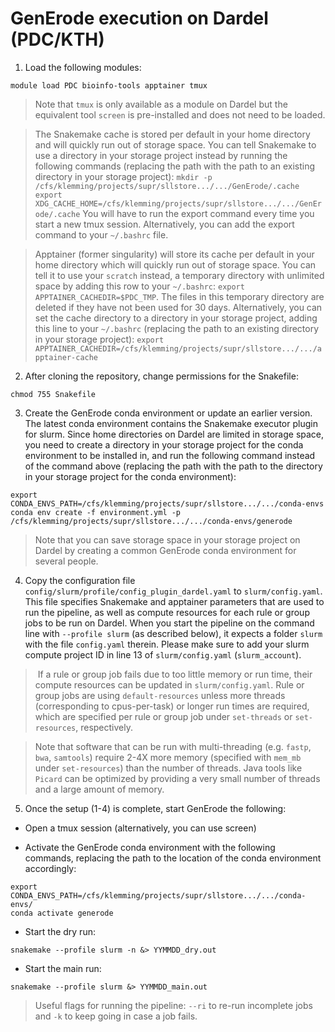 # GenErode execution on Dardel (PDC/KTH)

1) Load the following modules:

```
module load PDC bioinfo-tools apptainer tmux
```

> Note that `tmux` is only available as a module on Dardel 
but the equivalent tool `screen` is pre-installed and does 
not need to be loaded. 

> The Snakemake cache is stored per default in your home directory
and will quickly run out of storage space. You can tell
Snakemake to use a directory in your storage project instead by 
running the following commands (replacing the path with the
path to an existing directory in your storage project):
`mkdir -p /cfs/klemming/projects/supr/sllstore.../.../GenErode/.cache`
`export XDG_CACHE_HOME=/cfs/klemming/projects/supr/sllstore.../.../GenErode/.cache`
You will have to run the export command every time you start a new 
tmux session. Alternatively, you can add the export command to 
your `~/.bashrc` file. 

> Apptainer (former singularity) will store its cache per 
default in your home directory which will quickly run out of 
storage space. You can tell it to use your `scratch` instead, a 
temporary directory with unlimited space by adding this row 
to your `~/.bashrc`: `export APPTAINER_CACHEDIR=$PDC_TMP`. 
The files in this temporary directory are deleted if they have 
not been used for 30 days. Alternatively, you can set the cache 
directory to a directory in your storage project, adding this 
line to your `~/.bashrc` (replacing the path to an existing 
directory in your storage project):
`export APPTAINER_CACHEDIR=/cfs/klemming/projects/supr/sllstore.../.../apptainer-cache` 

2) After cloning the repository, change permissions for the 
Snakefile:

```
chmod 755 Snakefile
```

3) Create the GenErode conda environment or update an earlier 
version. The latest conda environment contains the Snakemake 
executor plugin for slurm. Since home directories on Dardel 
are limited in storage space, you need to create a directory in 
your storage project for the conda environment to be installed 
in, and run the following command instead of the command above
(replacing the path with the path to the directory in your storage
project for the conda environment): 

```
export CONDA_ENVS_PATH=/cfs/klemming/projects/supr/sllstore.../.../conda-envs
conda env create -f environment.yml -p /cfs/klemming/projects/supr/sllstore.../.../conda-envs/generode
```

> Note that you can save storage space in your storage project 
on Dardel by creating a common GenErode conda environment for 
several people. 

4) Copy the configuration file `config/slurm/profile/config_plugin_dardel.yaml` 
to `slurm/config.yaml`. This file specifies Snakemake and apptainer 
parameters that are used to run the pipeline, as well as compute 
resources for each rule or group jobs to be run on Dardel. When 
you start the pipeline on the command line with `--profile slurm` 
(as described below), it expects a folder `slurm` with the file
`config.yaml` therein. Please make sure to add your slurm compute 
project ID in line 13 of `slurm/config.yaml` (`slurm_account`). 

> If a rule or group job fails due to too little memory or run time,
their compute resources can be updated in `slurm/config.yaml`. 
Rule or group jobs are using `default-resources` unless more threads
(corresponding to cpus-per-task) or longer run times are required,
which are specified per rule or group job under `set-threads` or
`set-resources`, respectively. 

> Note that software that can be run with multi-threading (e.g. `fastp`, 
`bwa`, `samtools`) require 2-4X more memory (specified with `mem_mb` 
under `set-resources`) than the number of threads. Java tools like 
`Picard` can be optimized by providing a very small number of 
threads and a large amount of memory. 

5) Once the setup (1-4) is complete, start GenErode the following:

- Open a tmux session (alternatively, you can use screen)

- Activate the GenErode conda environment with the 
following commands, replacing the path to the location of 
the conda environment accordingly:

```
export CONDA_ENVS_PATH=/cfs/klemming/projects/supr/sllstore.../.../conda-envs/
conda activate generode
```

- Start the dry run:

```
snakemake --profile slurm -n &> YYMMDD_dry.out
```

- Start the main run:

```
snakemake --profile slurm &> YYMMDD_main.out
```

> Useful flags for running the pipeline: `--ri` to re-run 
incomplete jobs and `-k` to keep going in case a job fails. 
